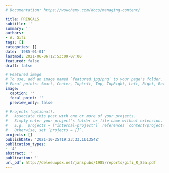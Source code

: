 ```yaml
---
# Documentation: https://wowchemy.com/docs/managing-content/

title: PRINCALS
subtitle: ''
summary: ''
authors:
- A. Gifi
tags: []
categories: []
date: '1985-01-01'
lastmod: 2021-06-06T12:53:09-07:00
featured: false
draft: false

# Featured image
# To use, add an image named `featured.jpg/png` to your page's folder.
# Focal points: Smart, Center, TopLeft, Top, TopRight, Left, Right, BottomLeft, Bottom, BottomRight.
image:
  caption: ''
  focal_point: ''
  preview_only: false

# Projects (optional).
#   Associate this post with one or more of your projects.
#   Simply enter your project's folder or file name without extension.
#   E.g. `projects = ["internal-project"]` references `content/project/deep-learning/index.md`.
#   Otherwise, set `projects = []`.
projects: []
publishDate: '2021-10-25T19:23:33.161354Z'
publication_types:
- '4'
abstract: ''
publication: ''
url_pdf: http://deleeuwpdx.net/janspubs/1985/reports/gifi_R_85a.pdf
---
```

